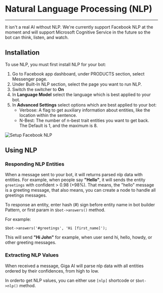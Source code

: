 # Natural Language Processing (NLP)

***

It isn't a real AI without NLP. We're currently support Facebook NLP at the moment and will support Microsoft Cognitive Service in the future so the bot can think, listen, and watch.

## Installation

To use NLP, you must first install NLP for your bot:

1. Go to Facebook app dashboard, under PRODUCTS section, select Messenger page.
1. Under Built-In NLP section, select the page you want to run NLP.
1. Switch the switcher to **On**
1. In **Language Model** select the language which is best applied to your bot.
1. In **Advanced Settings** select options which are best applied to your bot:
    - Verbose: A flag to get auxiliary information about entities, like the location within the sentence.
    - N-Best: The number of n-best trait entities you want to get back. The Default is 1, and the maximum is 8.

![Setup Facebook NLP](/images/docs-facebook-nlp.png)

## Using NLP

### Responding NLP Entities
When a message sent to your bot, it will returns parsed nlp data with entities. For example, when people say **"Hello"**, it will sends the entity `greetings` with confident > 0.98 (+98%). That means, the "hello" message is a greeting message, that also means, you can create a node to handle all greetings messages.

To response an entity, enter hash (#) sign before entity name in bot builder Pattern, or first param in `$bot->answers()` method.

For example:
```
$bot->answers('#greetings', 'Hi [first_name]');
```

This will send **"Hi John"** for example, when user send hi, hello, howdy, or other greeting messages. 

### Extracting NLP Values
When received a message, Giga AI will parse nlp data with all entities ordered by their confidences, from high to low.

In orderto get NLP values, you can either use `[nlp]` shortcode or `$bot->nlp()` method.